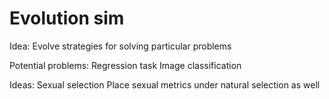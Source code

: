 # Evolution sim

Idea: Evolve strategies for solving particular problems

Potential problems:
    Regression task
    Image classification


Ideas:
    Sexual selection
        Place sexual metrics under natural selection as well
